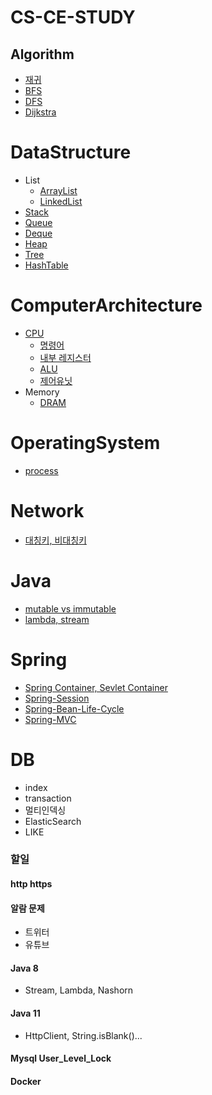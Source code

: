 # CS-CE-STUDY
## Algorithm
- [재귀](https://github.com/lcw3176/Algorithm-DataStructure/tree/master/algorithm/representative/recursion)
- [BFS](https://github.com/lcw3176/Algorithm-DataStructure/tree/master/algorithm/representative/bfs)
- [DFS](https://github.com/lcw3176/Algorithm-DataStructure/tree/master/algorithm/representative/dfs)
- [Dijkstra](https://github.com/lcw3176/Algorithm-DataStructure/tree/master/algorithm/representative/dijkstra)

# DataStructure
- List
    - [ArrayList](https://github.com/lcw3176/Algorithm-DataStructure/tree/master/dataStructure/ArrayList) 
    - [LinkedList](https://github.com/lcw3176/Algorithm-DataStructure/tree/master/dataStructure/LinkedList) 
- [Stack](https://github.com/lcw3176/Algorithm-DataStructure/tree/master/dataStructure/Stack) 
- [Queue](https://github.com/lcw3176/Algorithm-DataStructure/tree/master/dataStructure/Queue)
- [Deque](https://github.com/lcw3176/Algorithm-DataStructure/tree/master/dataStructure/Deque)
- [Heap](https://github.com/lcw3176/Algorithm-DataStructure/tree/master/dataStructure/Heap)
- [Tree](https://github.com/lcw3176/Algorithm-DataStructure/tree/master/dataStructure/Tree)
- [HashTable](https://github.com/lcw3176/CS-CE-Study/tree/master/dataStructure/HashTable)

# ComputerArchitecture
- [CPU](https://github.com/lcw3176/Algorithm-DataStructure/tree/master/computerArchitecture/cpu)
    - [명령어](https://github.com/lcw3176/Algorithm-DataStructure/tree/master/computerArchitecture/cpu/INSTRUCTION)
    - [내부 레지스터](https://github.com/lcw3176/Algorithm-DataStructure/tree/master/computerArchitecture/cpu/REGISTER)
    - [ALU](https://github.com/lcw3176/CS-CE-Study/tree/master/computerArchitecture/cpu/ALU)
    - [제어유닛](https://github.com/lcw3176/CS-CE-Study/tree/master/computerArchitecture/cpu/CONTROL_UNIT)
- Memory
    - [DRAM](https://github.com/lcw3176/Algorithm-DataStructure/tree/master/computerArchitecture/memory/DRAM)

# OperatingSystem
- [process](https://github.com/lcw3176/CS-CE-Study/tree/master/operatingSystem/process)

# Network
- [대칭키, 비대칭키]()

# Java
- [mutable vs immutable](https://github.com/lcw3176/CS-CE-Study/blob/master/java/mutable_immutable.md)
- [lambda, stream](https://github.com/lcw3176/CS-CE-Study/blob/master/java/lambda_stream.md)
# Spring
- [Spring Container, Sevlet Container](https://github.com/lcw3176/CS-CE-Study/blob/master/spring/spring_servlet.md)
- [Spring-Session](https://github.com/lcw3176/CS-CE-Study/blob/master/spring/session.md)
- [Spring-Bean-Life-Cycle](https://github.com/lcw3176/CS-CE-Study/blob/master/spring/life_cycle.md)
- [Spring-MVC](https://github.com/lcw3176/CS-CE-Study/blob/master/spring/spring-mvc.md)

# DB
- index
- transaction
- 멀티인덱싱
- ElasticSearch
- LIKE

### 할일

#### http https

#### 알람 문제
- 트위터
- 유튜브

#### Java 8 
- Stream, Lambda, Nashorn

#### Java 11
- HttpClient, String.isBlank()...

#### Mysql User_Level_Lock
#### Docker
